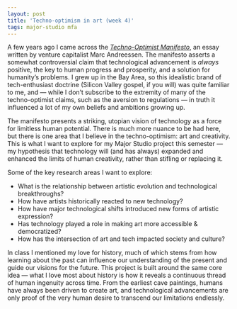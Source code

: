 ```yaml
---
layout: post
title: 'Techno-optimism in art (week 4)'
tags: major-studio mfa
---
```


A few years ago I came across the *[Techno-Optimist Manifesto](https://a16z.com/the-techno-optimist-manifesto/)*, an essay written by venture capitalist Marc Andreessen.  The manifesto asserts a somewhat controversial claim that technological advancement is *always* positive, the key to human progress and prosperity, and a solution for humanity’s problems. I grew up in the Bay Area, so this idealistic brand of tech-enthusiast doctrine (Silicon Valley gospel, if you will) was quite familiar to me, and — while I don’t subscribe to the extremity of many of the techno-optimist claims, such as the aversion to regulations — in truth it influenced a lot of my own beliefs and ambitions growing up. 

The manifesto presents a striking, utopian vision of technology as a force for limitless human potential. There is much more nuance to be had here, but there is one area that I believe in the techno-optimism: art and creativity. This is what I want to explore for my Major Studio project this semester — my hypothesis that technology will (and has always) expanded and enhanced the limits of human creativity, rather than stifling or replacing it. 

Some of the key research areas I want to explore: 

* What is the relationship between artistic evolution and technological breakthroughs?
* How have artists historically reacted to new technology?
* How have major technological shifts introduced new forms of artistic expression?
* Has technology played a role in making art more accessible & democratized?
* How has the intersection of art and tech impacted society and culture?

In class I mentioned my love for history, much of which stems from how learning about the past can influence our understanding of the present and guide our visions for the future. This project is built around the same core idea — what I love most about history is how it reveals a continuous thread of human ingenuity across time. From the earliest cave paintings, humans have always been driven to create art, and technological advancements are only proof of the very human desire to transcend our limitations endlessly.